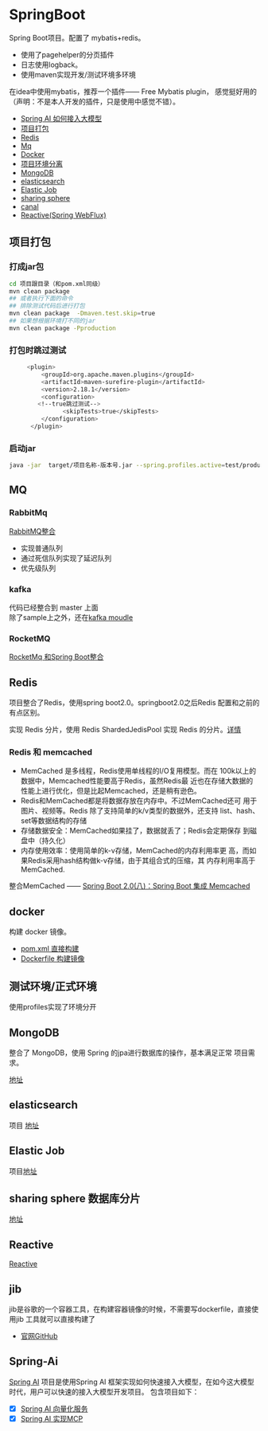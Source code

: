 # SpringBoot
Spring Boot项目。配置了 mybatis+redis。
- 使用了pagehelper的分页插件
- 日志使用logback。
- 使用maven实现开发/测试环境多环境

在idea中使用mybatis，推荐一个插件—— Free Mybatis plugin，
感觉挺好用的（声明：不是本人开发的插件，只是使用中感觉不错）。
- [Spring AI 如何接入大模型](#Spring-Ai)
- [项目打包](#项目打包)
- [Redis](#redis)
- [Mq](#mq)
- [Docker](#docker)
- [项目环境分离](#测试环境/正式环境)
- [MongoDB](#mongodb)
- [elasticsearch](#elasticsearch)
- [Elastic Job](#elastic-job)
- [sharing sphere](#sharing-sphere)
- [canal](#canal)
- [Reactive(Spring WebFlux)](#reactive)

## 项目打包
### 打成jar包
```bash
cd 项目跟目录（和pom.xml同级）
mvn clean package
## 或者执行下面的命令
## 排除测试代码后进行打包
mvn clean package  -Dmaven.test.skip=true
## 如果想根据环境打不同的jar
mvn clean package -Pproduction
```

### 打包时跳过测试
```bash
     <plugin>
         <groupId>org.apache.maven.plugins</groupId>
         <artifactId>maven-surefire-plugin</artifactId>
         <version>2.18.1</version>
         <configuration>
        <!--true跳过测试-->
               <skipTests>true</skipTests>
         </configuration>
      </plugin>
```

### 启动jar

```bash
java -jar  target/项目名称-版本号.jar --spring.profiles.active=test/production
```

## MQ
### RabbitMq
[RabbitMQ整合](/spring-boot-mq)
- 实现普通队列
- 通过死信队列实现了延迟队列
- 优先级队列

### kafka
代码已经整合到 master 上面     
除了sample上之外，还在[kafka moudle](/spring-boot-mq)

### RocketMQ
[RocketMq 和Spring Boot整合](/spring-boot-mq)

## Redis
项目整合了Redis，使用spring boot2.0。springboot2.0之后Redis
配置和之前的有点区别。

实现 Redis 分片，使用 Redis ShardedJedisPool 实现 Redis 的分片。[详情](/common-kit/src/main/java/com/kit/common/cache)

### Redis 和 memcached
- MemCached 是多线程，Redis使用单线程的I/O复用模型。而在
100k以上的数据中，Memcached性能要高于Redis，虽然Redis最
近也在存储大数据的性能上进行优化，但是比起Memcached，还是稍有逊色。
- Redis和MemCached都是将数据存放在内存中。不过MemCached还可
用于图片、视频等。Redis 除了支持简单的k/v类型的数据外，还支持
list、hash、set等数据结构的存储
- 存储数据安全：MemCached如果挂了，数据就丢了；Redis会定期保存
到磁盘中（持久化）
- 内存使用效率：使用简单的k-v存储，MemCached的内存利用率更
高，而如果Redis采用hash结构做k-v存储，由于其组合式的压缩，其
内存利用率高于MemCached.    

整合MemCached —— [Spring Boot 2.0(八)：Spring Boot 集成 Memcached](http://www.ityouknow.com/springboot/2018/09/01/spring-boot-memcached.html)

## docker
构建 docker 镜像。
- [pom.xml 直接构建](/spring-boot-sample)
- [Dockerfile 构建镜像](/spring-boot-docker)

## 测试环境/正式环境
使用profiles实现了环境分开

## MongoDB
整合了 MongoDB，使用 Spring 的jpa进行数据库的操作，基本满足正常
项目需求。

[地址](spring-boot-mongodb)

## elasticsearch
项目 [地址](spring-boot-elasticsearch)

## Elastic Job
项目[地址](spring-boot-job)

## sharing sphere 数据库分片
[地址](https://github.com/tedburner/sharding-sphere)

## Reactive
[Reactive](spring-boot-webflux)

## jib
jib是谷歌的一个容器工具，在构建容器镜像的时候，不需要写dockerfile，直接使用jib
工具就可以直接构建了
- [官网GitHub](https://github.com/GoogleContainerTools/jib)

## Spring-Ai
[Spring AI](spring-ai) 项目是使用Spring AI 框架实现如何快速接入大模型，在如今这大模型时代，用户可以快速的接入大模型开发项目。
包含项目如下：
* [x] [Spring AI 向量化服务](spring-ai/spring-ai-vector)
* [x] [Spring AI 实现MCP](spring-ai/spring-ai-mcp)

